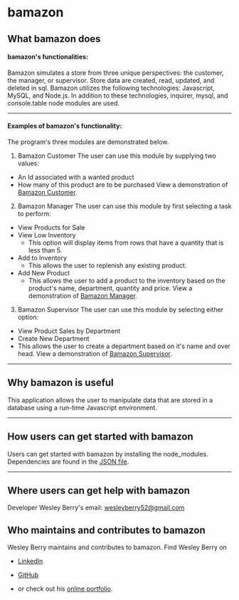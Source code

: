 # bamazon
## What bamazon does
#### bamazon's functionalities:
Bamazon simulates a store from three unique perspectives: the customer, the manager, or supervisor. Store data are created, read, updated, and deleted in sql. Bamazon utilizes the following technologies: Javascript, MySQL, and Node.js. In addition to these technologies, inquirer, mysql, and console.table node modules are used. 
- - - 
#### Examples of bamazon's functionality:
The program's three modules are demonstrated below.
1. Bamazon Customer
The user can use this module by supplying two values:
* An Id associated with a wanted product
* How many of this product are to be purchased
View a demonstration of [Bamazon Customer](/screenshots/customer/bamazon.mp4).
2. Bamazon Manager
The user can use this module by first selecting a task to perform:
* View Products for Sale 
* View Low Inventory
  * This option will display items from rows that have a quantity that is less than 5.
* Add to Inventory
  * This allows the user to replenish any existing product.
* Add New Product
  * This allows the user to add a product to the inventory based on the product's name, department, quantity and price.
  View a demonstration of [Bamazon Manager](/screenshots/manager).
3. Bamazon Supervisor
The user can use this module by selecting either option:
* View Product Sales by Department
* Create New Department
 * This allows the user to create a department based on it's name and over head.
View a demonstration of [Bamazon Supervisor](/screenshots/supervisor).
- - - 
## Why bamazon is useful 
This application allows the user to manipulate data that are stored in a database using a run-time Javascript environment.
- - -
## How users can get started with bamazon
Users can get started with bamazon by installing the node_modules. Dependencies are found in the [JSON file](/package.json).
- - -
## Where users can get help with bamazon
Developer Wesley Berry's email: wesleyberry52@gmail.com

## Who maintains and contributes to bamazon
Wesley Berry maintains and contributes to bamazon.
Find Wesley Berry on 
* [LinkedIn](https://www.linkedin.com/in/wesley-berry-89742317a) 
* [GitHub](https://github.com/wesleyberry) 

* or check out his [online portfolio](https://wesleyberry.github.io/Responsive-Portfolio/).